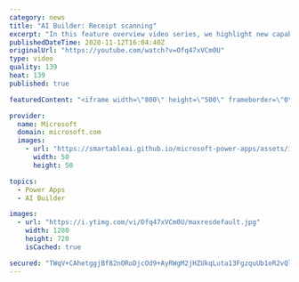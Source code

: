 ```yaml
---
category: news
title: "AI Builder: Receipt scanning"
excerpt: "In this feature overview video series, we highlight new capabilities included in the latest update to AI Builder.  Receipt scanning is a new AI Builder feature that processes receipts to identify and extract information. The AI model identifies receipt data, merchant information, total price, and taxes"
publishedDateTime: 2020-11-12T16:04:40Z
originalUrl: "https://youtube.com/watch?v=Ofq47xVCm0U"
type: video
quality: 139
heat: 139
published: true

featuredContent: "<iframe width=\"800\" height=\"500\" frameborder=\"0\" src=\"https://www.youtube.com/embed/Ofq47xVCm0U\" allow=\"accelerometer; autoplay; encrypted-media; gyroscope; picture-in-picture\" allowfullscreen></iframe>"

provider:
  name: Microsoft
  domain: microsoft.com
  images:
    - url: "https://smartableai.github.io/microsoft-power-apps/assets/images/organizations/microsoft.com-50x50.jpg"
      width: 50
      height: 50

topics:
  - Power Apps
  - AI Builder

images:
  - url: "https://i.ytimg.com/vi/Ofq47xVCm0U/maxresdefault.jpg"
    width: 1280
    height: 720
    isCached: true

secured: "TWqV+CAhetggjBf82nORoDjcOd9+AyRWgM2jHZUkqLuta13FgzquUb1eR2vQlfGxZJsHOznjZXvdhKDby52MDyIHE0AJ9qbrDIEAOKTWkIk3xloSl+IcbaQJxwSkvD/iAxAZF2EvbQaCH23tAJ445gfuTcO6lceEw7Pdb0S7OQOT64t4nAEK+V1uCmyK74anq64sxxD1upppTO7Ul5sJFH7belyzF0IOIAb6YTXuipxRf88FG4fYk/oTokOCLnTa4Mfm8ffqXouy/3RJKfwyArbSMpp08nwUWz5OkT0a+/mgdQ5hsgpLxUJl1tEUIaAX/fyZoDgNLk7dnYpW5ufY+CGf96Ec3sYThHvndRMV0NUvMlA0hCkWnPnhqTWa9szj8J1b3kv0EJGWvTyoqoxyBIovHfd4fPknvZm/TNJenJg=;oBelMkbJ7CAIc8ViwowLWw=="
---
```


